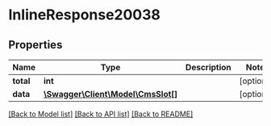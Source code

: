 # InlineResponse20038

## Properties
Name | Type | Description | Notes
------------ | ------------- | ------------- | -------------
**total** | **int** |  | [optional] 
**data** | [**\Swagger\Client\Model\CmsSlot[]**](CmsSlot.md) |  | [optional] 

[[Back to Model list]](../../README.md#documentation-for-models) [[Back to API list]](../../README.md#documentation-for-api-endpoints) [[Back to README]](../../README.md)

